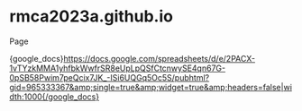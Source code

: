 # rmca2023a.github.io
Page

{google_docs}https://docs.google.com/spreadsheets/d/e/2PACX-1vTYzkMMA1yhfbkWwfrSR8eUpLpQSfCtcnwySE4qn67G-0pSB58Pwim7peQcix7JK_-ISi6UQGq5Oc5S/pubhtml?gid=965333367&amp;single=true&amp;widget=true&amp;headers=false|width:1000{/google_docs}
